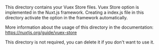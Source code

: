 This directory contains your Vuex Store files. Vuex Store option is implemented in the Nuxt.js framework. Creating a index.js file in this directory activate the option in the framework automatically.

More information about the usage of this directory in the documentation: https://nuxtjs.org/guide/vuex-store

This directory is not required, you can delete it if you don't want to use it.